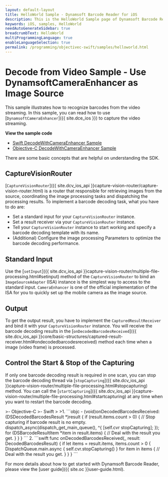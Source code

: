 ```yaml
---
layout: default-layout
title: HelloWorld Sample - Dynamsoft Barcode Reader for iOS
description: This is the HelloWorld Sample page of Dynamsoft Barcode Reader for iOS SDK.
keywords: iOS, samples, HelloWorld
needAutoGenerateSidebar: true
breadcrumbText: HelloWorld
multiProgrammingLanguage: true
enableLanguageSelection: true
permalink: /programming/objectivec-swift/samples/helloworld.html
---
```


# Decode from Video Sample - Use DynamsoftCameraEnhancer as Image Source

This sample illustrates how to recognize barcodes from the video streaming. In this sample, you can read how to use [`DynamsoftCameraEnhancer`]({{ site.dce_ios }}) to capture the video streaming.

**View the sample code**

* <a href="https://github.com/Dynamsoft/barcode-reader-mobile-samples/tree/main/ios/DecodeWithCameraEnhancer/" target="_blank">Swift DecodeWithCameraEnhancer Sample</a>
* <a href="https://github.com/Dynamsoft/barcode-reader-mobile-samples/tree/main/ios/DecodeWithCameraEnhancerObjc/" target="_blank">Objective-C DecodeWithCameraEnhancer Sample</a>

There are some basic concepts that are helpful on understanding the SDK.

## CaptureVisionRouter

[`CaptureVisionRouter`]({{ site.dcv_ios_api }}capture-vision-router/capture-vision-router.html) is a router that responsible for retrieving images from the source, coordinating the image processing tasks and dispatching the processing results. To implement a barcode decoding task, what you have to do are:

* Set a standard input for your `CaptureVisionRouter` instance.
* Set a result receiver via your `CaptureVisionRouter` instance.
* Tell your `CaptureVisionRouter` instance to start working and specify a barcode decoding template with its name.
* (Additional) Configure the image processing Parameters to optimize the barcode decoding performance.

## Standard Input

Use the [`setInput`]({{ site.dcv_ios_api }}capture-vision-router/multiple-file-processing.html#setinput) method of the `CaptureVisionRouter` to bind an `ImageSourceAdapter` (ISA) instance is the simplest way to access to the standard input. `CameraEnhancer` is one of the official implementation of the ISA for you to quickly set up the mobile camera as the image source.

## Output

To get the output result, you have to implement the `CapturedResultReceiver` and bind it with your `CaptureVisionRouter` instance. You will receive the barcode decoding results in the [`onDecodedBarcodesReceived`]({{ site.dcv_ios_api }}core/basic-structures/captured-result-receiver.html#ondecodedbarcodesreceived) method each time when a image (video frame) is processed.

## Control the Start & Stop of the Capturing

If only one barcode decoding result is required in one scan, you can stop the barcode decoding thread via [`stopCapturing`]({{ site.dcv_ios_api }}capture-vision-router/multiple-file-processing.html#stopcapturing) method. You can call the [`startCapturing`]({{ site.dcv_ios_api }}capture-vision-router/multiple-file-processing.html#startcapturing) at any time when you want to restart the barcode decoding.

<div class="sample-code-prefix"></div>
>- Objective-C
>- Swift
>
>1. 
```objc
- (void)onDecodedBarcodesReceived:(DSDecodedBarcodesResult *)result {
   if (result.items.count > 0) {
      // Stop capturing if barcode result is no empty.
      dispatch_async(dispatch_get_main_queue(), ^{
         [self.cvr stopCapturing];
      });
      for (DSBarcodeResultItem *item in result.items) {
         // Deal with the result you get.
      }
   }
}
```
2. 
```swift
func onDecodedBarcodesReceived(_ result: DecodedBarcodesResult) {
   if let items = result.items, items.count > 0 {
      DispatchQueue.main.async {
         self.cvr.stopCapturing()
      }
      for item in items {
         // Deal with the result you get.
      }
   }
}
```

For more details about how to get started with Dynamsoft Barcode Reader, please view the [user guide]({{ site.oc }}user-guide.html).
